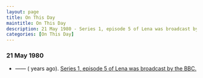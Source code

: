 ```yaml
---
layout: page
title: On This Day
maintitle: On This Day
description: 21 May 1980 - Series 1, episode 5 of Lena was broadcast by the BBC.
categories: [On This Day]
---
```


### 21 May 1980
* —— (<span id="age"></span> years ago). [Series 1, episode 5 of Lena was broadcast by the BBC.](/bbc%20one/lena%20-%20series%201/1980/05/21/lena.html)

<!-- Script for calculating number of years ago -->
<script>
var dob = '19800521';
var year = Number(dob.substr(0, 4));
var month = Number(dob.substr(4, 2)) - 1;
var day = Number(dob.substr(6, 2));
var today = new Date();
var age = today.getFullYear() - year;
if (today.getMonth() < month || (today.getMonth() == month && today.getDate() < day)) {
  age--;
}
document.getElementById("age").innerHTML=age;
</script>

